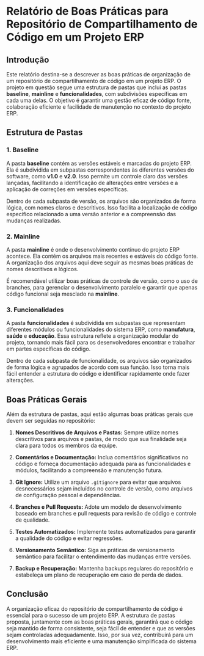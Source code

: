 # Relatório de Boas Práticas para Repositório de Compartilhamento de Código em um Projeto ERP

## Introdução

Este relatório destina-se a descrever as boas práticas de organização de um repositório de compartilhamento de código em um projeto ERP. O projeto em questão segue uma estrutura de pastas que inclui as pastas **baseline**, **mainline** e **funcionalidades**, com subdivisões específicas em cada uma delas. O objetivo é garantir uma gestão eficaz de código fonte, colaboração eficiente e facilidade de manutenção no contexto do projeto ERP.

## Estrutura de Pastas

### 1. Baseline

A pasta **baseline** contém as versões estáveis e marcadas do projeto ERP. Ela é subdividida em subpastas correspondentes às diferentes versões do software, como **v1.0** e **v2.0**. Isso permite um controle claro das versões lançadas, facilitando a identificação de alterações entre versões e a aplicação de correções em versões específicas.

Dentro de cada subpasta de versão, os arquivos são organizados de forma lógica, com nomes claros e descritivos. Isso facilita a localização de código específico relacionado a uma versão anterior e a compreensão das mudanças realizadas.

### 2. Mainline

A pasta **mainline** é onde o desenvolvimento contínuo do projeto ERP acontece. Ela contém os arquivos mais recentes e estáveis do código fonte. A organização dos arquivos aqui deve seguir as mesmas boas práticas de nomes descritivos e lógicos.

É recomendável utilizar boas práticas de controle de versão, como o uso de branches, para gerenciar o desenvolvimento paralelo e garantir que apenas código funcional seja mesclado na **mainline**.

### 3. Funcionalidades

A pasta **funcionalidades** é subdividida em subpastas que representam diferentes módulos ou funcionalidades do sistema ERP, como **manufatura**, **saúde** e **educação**. Essa estrutura reflete a organização modular do projeto, tornando mais fácil para os desenvolvedores encontrar e trabalhar em partes específicas do código.

Dentro de cada subpasta de funcionalidade, os arquivos são organizados de forma lógica e agrupados de acordo com sua função. Isso torna mais fácil entender a estrutura do código e identificar rapidamente onde fazer alterações.

## Boas Práticas Gerais

Além da estrutura de pastas, aqui estão algumas boas práticas gerais que devem ser seguidas no repositório:

1. **Nomes Descritivos de Arquivos e Pastas:** Sempre utilize nomes descritivos para arquivos e pastas, de modo que sua finalidade seja clara para todos os membros da equipe.

2. **Comentários e Documentação:** Inclua comentários significativos no código e forneça documentação adequada para as funcionalidades e módulos, facilitando a compreensão e manutenção futura.

3. **Git Ignore:** Utilize um arquivo `.gitignore` para evitar que arquivos desnecessários sejam incluídos no controle de versão, como arquivos de configuração pessoal e dependências.

4. **Branches e Pull Requests:** Adote um modelo de desenvolvimento baseado em branches e pull requests para revisão de código e controle de qualidade.

5. **Testes Automatizados:** Implemente testes automatizados para garantir a qualidade do código e evitar regressões.

6. **Versionamento Semântico:** Siga as práticas de versionamento semântico para facilitar o entendimento das mudanças entre versões.

7. **Backup e Recuperação:** Mantenha backups regulares do repositório e estabeleça um plano de recuperação em caso de perda de dados.

## Conclusão

A organização eficaz do repositório de compartilhamento de código é essencial para o sucesso de um projeto ERP. A estrutura de pastas proposta, juntamente com as boas práticas gerais, garantirá que o código seja mantido de forma consistente, seja fácil de entender e que as versões sejam controladas adequadamente. Isso, por sua vez, contribuirá para um desenvolvimento mais eficiente e uma manutenção simplificada do sistema ERP.